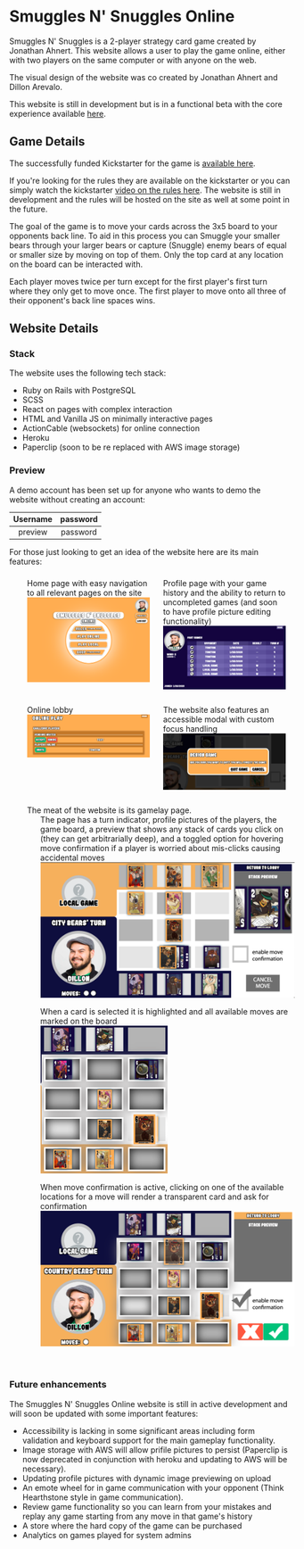 # Smuggles N' Snuggles Online

Smuggles N' Snuggles is a 2-player strategy card game created by Jonathan Ahnert. This website allows a user to play the game online, either with two players on the same computer or with anyone on the web.

The visual design of the website was co created by Jonathan Ahnert and Dillon Arevalo.

This website is still in development but is in a functional beta with the core experience available [here](https://smuggles-n-snuggles.herokuapp.com/).

## Game Details

The successfully funded Kickstarter for the game is [available here](https://www.kickstarter.com/projects/1157356534/smuggles-n-snuggles).

If you're looking for the rules they are available on the kickstarter or you can simply watch the kickstarter [video on the rules here](https://v.kickstarter.com/1580787417_2fb580e035c76cb424b05340c840b36bca6b6ee3/assets/021/714/196/e62702fc22cb3d2296a73a5f655cc76c_h264_high.mp4). The website is still in development and the rules will be hosted on the site as well at some point in the future.

The goal of the game is to move your cards across the 3x5 board to your opponents back line. To aid in this process you can Smuggle your smaller bears through your larger bears or capture (Snuggle) enemy bears of equal or smaller size by moving on top of them. Only the top card at any location on the board can be interacted with.

Each player moves twice per turn except for the first player's first turn where they only get to move once. The first player to move onto all three of their opponent's back line spaces wins.

## Website Details

### Stack

The website uses the following tech stack:

- Ruby on Rails with PostgreSQL
- SCSS
- React on pages with complex interaction
- HTML and Vanilla JS on minimally interactive pages
- ActionCable (websockets) for online connection
- Heroku
- Paperclip (soon to be re replaced with AWS image storage)

### Preview

A demo account has been set up for anyone who wants to demo the website without creating an account:


| Username | password |
| :---: | :---: |
| preview | password |

For those just looking to get an idea of the website here are its main features:

<ul class="imageList" style="display: flex; flex-wrap: wrap; list-style-type: none; box-sizing: border-box; justify-content: space-between;">
  <li style="flex: 0 0 calc(50% - 20px); margin: 4px; padding: 4px; display: flex; flex-direction: column; margin-bottom: 16px;">
    <span>Home page with easy navigation to all relevant pages on the site</span>
    <img style="width: 100%;" alt="Home page" src="./readme-images/Home.png"/>
  </li>
  <li style="flex: 0 0 calc(50% - 20px); margin: 4px; padding: 4px; display: flex; flex-direction: column; margin-bottom: 16px;">
    <span> Profile page with your game history and the ability to return to uncompleted games (and soon to have profile picture editing functionality)</span>
    <img style="width: 100%;" alt="Profile page" src="./readme-images/Profile.png"/>
  </li>
  <li style="flex: 0 0 calc(50% - 20px); margin: 4px; padding: 4px; display: flex; flex-direction: column; margin-bottom: 16px;">
    <span> Online lobby</span>
    <img style="width: 100%;" alt="Lobby" src="./readme-images/Lobby.png"/>
  </li>
  <li style="flex: 0 0 calc(50% - 20px); margin: 4px; padding: 4px; display: flex; flex-direction: column; margin-bottom: 16px;">
    <span> The website also features an accessible modal with custom focus handling</span>
    <img style="width: 100%;" alt="Modal" src="./readme-images/Modal.png"/>
  </li>
  <li style="flex: 0 0 100%; margin: 4px; padding: 4px; display: flex; flex-direction: column; margin-bottom: 16px;">
    <span> The meat of the website is its gamelay page.</span>
    <ul>
      <li style="display: flex; flex-direction: column; margin-bottom: 16px;">
        <span> The page has a turn indicator, profile pictures of the players, the game board, a preview that shows any stack of cards you click on (they can get arbitrarially deep), and a toggled option for hovering move confirmation if a player is worried about mis-clicks causing accidental moves</span>
        <img style="width: 100%;" alt="Play page" src="./readme-images/Play.png"/>
      </li>
      <li style="display: flex; flex-direction: column; margin-bottom: 16px;">
        <span> When a card is selected it is highlighted and all available moves are marked on the board</span>
        <img style="width: 50%;" alt="Move preview" src="./readme-images/ActiveBoard.png"/>
      </li>
      <li style="display: flex; flex-direction: column; margin-bottom: 16px;">
        <span> When move confirmation is active, clicking on one of the available locations for a move will render a transparent card and ask for confirmation</span>
        <img style="width: 100%;" alt="Move confirmation" src="./readme-images/MoveConfirmation.png"/>
      </li>
    </ul>
  </li>
</ul>

### Future enhancements


The Smuggles N' Snuggles Online website is still in active development and will soon be updated with some important features:

- Accessibility is lacking in some significant areas including form validation and keyboard support for the main gameplay functionality.
- Image storage with AWS will allow prifile pictures to persist (Paperclip is now deprecated in conjunction with heroku and updating to AWS will be necessary).
- Updating profile pictures with dynamic image previewing on upload
- An emote wheel for in game communication with your opponent (Think Hearthstone style in game communication).
- Review game functionality so you can learn from your mistakes and replay any game starting from any move in that game's history
- A store where the hard copy of the game can be purchased
- Analytics on games played for system admins